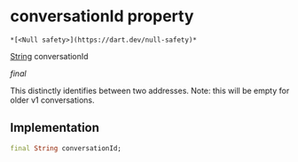 


# conversationId property




    *[<Null safety>](https://dart.dev/null-safety)*



[String](https://api.flutter.dev/flutter/dart-core/String-class.html) conversationId
  
_<span class="feature">final</span>_



<p>This distinctly identifies between two addresses.
Note: this will be empty for older v1 conversations.</p>



## Implementation

```dart
final String conversationId;
```







